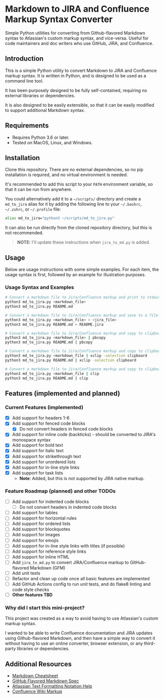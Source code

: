 # Markdown to JIRA and Confluence Markup Syntax Converter

Simple Python utilities for converting from Github-flavored Markdown syntax to Atlassian's custom markup syntax, and vice-versa. Useful for code maintainers and doc writers who use GitHub, JIRA, and Confluence.

## Introduction

This is a simple Python utility to convert Markdown to JIRA and Confluence
markup syntax. It is written in Python, and is designed to be used as a command line tool.

It has been purposely designed to be fully self-contained, requiring no external libraries or dependencies.

It is also designed to be easily extensible, so that it can be easily modified to support additional Markdown syntax.

## Requirements

* Requires Python 3.6 or later.
* Tested on MacOS, Linux, and Windows.

## Installation

Clone this repository. There are no external dependencies, so no pip installation is required, and no virtual environment is needed.

It's recommended to add this script to your `PATH` environment variable, so that it can be run from anywhere. 

You could alternatively add it to a `~/scripts/` directory and create a `md_to_jira` alias for it by adding the following line to your `~/.bashrc`, `~/.zshrc`, or `~/.profile` file:

```bash
alias md_to_jira="python3 ~/scripts/md_to_jira.py"
```

It can also be run directly from the cloned repository directory, but this is not recommended.

> **NOTE:** I'll update these instructions when `jira_to_md.py` is added.

## Usage

Below are usage instructions with some simple examples. For each item, the usage syntax is first, followed by an example for illustration purposes.

### Usage Syntax and Examples

```bash
# Convert a markdown file to Jira/Confluence markup and print to stdout
python3 md_to_jira.py <markdown_file>
python3 md_to_jira.py README.md
```

```bash
# Convert a markdown file to Jira/Confluence markup and save to a file
python3 md_to_jira.py <markdown_file> > <jira_file>
python3 md_to_jira.py README.md > README.jira
```

```bash
# Convert a markdown file to Jira/Confluence markup and copy to clipboard (MacOS)
python3 md_to_jira.py <markdown_file> | pbcopy
python3 md_to_jira.py README.md | pbcopy
```

```bash
# Convert a markdown file to Jira/Confluence markup and copy to clipboard (Linux)
python3 md_to_jira.py <markdown_file | xclip -selection clipboard
python3 md_to_jira.py README.md | xclip -selection clipboard
```

```bash
# Convert a markdown file to Jira/Confluence markup and copy to clipboard (Windows)
python3 md_to_jira.py <markdown_file | clip
python3 md_to_jira.py README.md | clip
```

## Features (implemented and planned)

### Current Features (implemented)
- [x] Add support for headers 1-6
- [x] Add support for fenced code blocks
    - [x] Do not convert headers in fenced code blocks
- [x] Add support for inline code (backticks) - should be converted to JIRA's monospace syntax
- [x] Add support for bold text
- [x] Add support for italic text
- [x] Add support for strikethrough text
- [x] Add support for unordered lists
- [x] Add support for in-line style links
- [x] Add support for task lists
    * **Note**: Added, but this is not supported by JIRA native markup.

### Feature Roadmap (planned) and other TODOs
- [ ] Add support for indented code blocks
    - [ ] Do not convert headers in indented code blocks
- [ ] Add support for tables
- [ ] Add support for horizontal rules
- [ ] Add support for ordered lists
- [ ] Add support for blockquotes
- [ ] Add support for images
- [ ] Add support for emojis
- [ ] Add support for in-line style links with titles (if possible)
- [ ] Add support for reference style links
- [ ] Add support for inline HTML
- [ ] Add `jira_to_md.py` to convert JIRA/Confluence markup to GitHub-flavored Markdown (GFM)
- [ ] Add unit tests
- [ ] Refactor and clean up code once all basic features are implemented
- [ ] Add GitHub Actions config to run unit tests, and do flake8 linting and code style checks
- [ ] **Other features TBD**

### Why did I start this mini-project?

This project was created as a way to avoid having to use Atlassian's custom markup syntax.

I wanted to be able to write Confluence documentation and JIRA updates using Github-flavored Markdown, and then have a simple way to convert it without having to use an online converter, browser extension, or any third-party libraries or dependencies.

## Additional Resources
* [Markdown Cheatsheet](https://github.com/adam-p/markdown-here/wiki/Markdown-Cheatsheet)
* [GitHub Flavored Markdown Spec](https://github.github.com/gfm/)
* [Atlassian Text Formatting Notation Help](https://jira.atlassian.com/secure/WikiRendererHelpAction.jspa?section=all)
* [Confluence Wiki Markup](https://confluence.atlassian.com/doc/confluence-wiki-markup-251003035.html)
